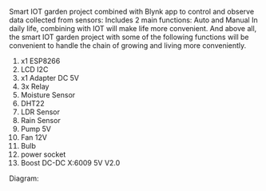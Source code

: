Smart IOT garden project combined with Blynk app to control and observe data collected from sensors: Includes 2 main functions: Auto and Manual
In daily life, combining with IOT will make life more convenient. And above all, the smart IOT garden project with some of the following functions will be convenient to handle the chain of growing and living more conveniently.
1. x1 ESP8266
2. LCD I2C
3. x1 Adapter DC 5V
4. 3x Relay
5. Moisture Sensor
6. DHT22
7. LDR Sensor
8. Rain Sensor
9. Pump 5V
10. Fan 12V
11. Bulb
12. power socket
13. Boost DC-DC X:6009 5V V2.0

Diagram:
